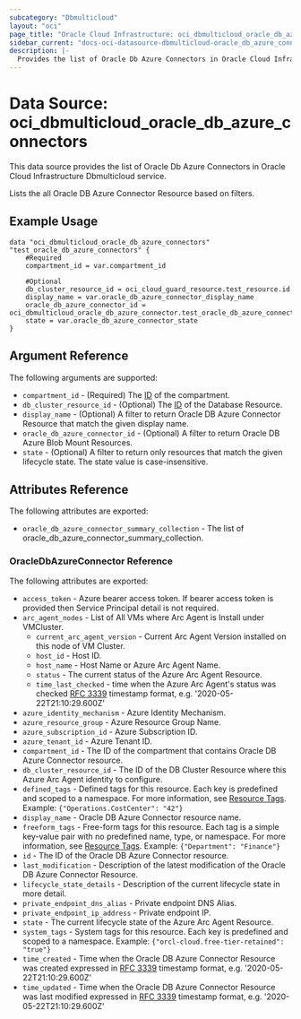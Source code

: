 ```yaml
---
subcategory: "Dbmulticloud"
layout: "oci"
page_title: "Oracle Cloud Infrastructure: oci_dbmulticloud_oracle_db_azure_connectors"
sidebar_current: "docs-oci-datasource-dbmulticloud-oracle_db_azure_connectors"
description: |-
  Provides the list of Oracle Db Azure Connectors in Oracle Cloud Infrastructure Dbmulticloud service
---
```


# Data Source: oci_dbmulticloud_oracle_db_azure_connectors
This data source provides the list of Oracle Db Azure Connectors in Oracle Cloud Infrastructure Dbmulticloud service.

Lists the all Oracle DB Azure Connector Resource based on filters.


## Example Usage

```hcl
data "oci_dbmulticloud_oracle_db_azure_connectors" "test_oracle_db_azure_connectors" {
	#Required
	compartment_id = var.compartment_id

	#Optional
	db_cluster_resource_id = oci_cloud_guard_resource.test_resource.id
	display_name = var.oracle_db_azure_connector_display_name
	oracle_db_azure_connector_id = oci_dbmulticloud_oracle_db_azure_connector.test_oracle_db_azure_connector.id
	state = var.oracle_db_azure_connector_state
}
```

## Argument Reference

The following arguments are supported:

* `compartment_id` - (Required) The [ID](https://docs.cloud.oracle.com/iaas/Content/General/Concepts/identifiers.htm) of the compartment.
* `db_cluster_resource_id` - (Optional) The [ID](https://docs.cloud.oracle.com/iaas/Content/General/Concepts/identifiers.htm) of the Database Resource.
* `display_name` - (Optional) A filter to return Oracle DB Azure Connector Resource that match the given display name.
* `oracle_db_azure_connector_id` - (Optional) A filter to return Oracle DB Azure Blob Mount Resources.
* `state` - (Optional) A filter to return only resources that match the given lifecycle state. The state value is case-insensitive. 


## Attributes Reference

The following attributes are exported:

* `oracle_db_azure_connector_summary_collection` - The list of oracle_db_azure_connector_summary_collection.

### OracleDbAzureConnector Reference

The following attributes are exported:

* `access_token` - Azure bearer access token. If bearer access token is provided then Service Principal detail is not required.
* `arc_agent_nodes` - List of All VMs where Arc Agent is Install under VMCluster.
	* `current_arc_agent_version` - Current Arc Agent Version installed on this node of VM Cluster.
	* `host_id` - Host ID.
	* `host_name` - Host Name or Azure Arc Agent Name.
	* `status` - The current status of the Azure Arc Agent Resource.
	* `time_last_checked` - time when the Azure Arc Agent's status was checked [RFC 3339](https://tools.ietf.org/html/rfc3339) timestamp format, e.g. '2020-05-22T21:10:29.600Z' 
* `azure_identity_mechanism` - Azure Identity Mechanism.
* `azure_resource_group` - Azure Resource Group Name.
* `azure_subscription_id` - Azure Subscription ID.
* `azure_tenant_id` - Azure Tenant ID.
* `compartment_id` - The ID of the compartment that contains Oracle DB Azure Connector resource.
* `db_cluster_resource_id` - The ID of the DB Cluster Resource where this Azure Arc Agent identity to configure.
* `defined_tags` - Defined tags for this resource. Each key is predefined and scoped to a namespace. For more information, see [Resource Tags](https://docs.cloud.oracle.com/iaas/Content/General/Concepts/resourcetags.htm).  Example: `{"Operations.CostCenter": "42"}` 
* `display_name` - Oracle DB Azure Connector resource name.
* `freeform_tags` - Free-form tags for this resource. Each tag is a simple key-value pair with no predefined name, type, or namespace. For more information, see [Resource Tags](https://docs.cloud.oracle.com/iaas/Content/General/Concepts/resourcetags.htm).  Example: `{"Department": "Finance"}` 
* `id` - The ID of the Oracle DB Azure Connector resource.
* `last_modification` - Description of the latest modification of the Oracle DB Azure Connector Resource.
* `lifecycle_state_details` - Description of the current lifecycle state in more detail.
* `private_endpoint_dns_alias` - Private endpoint DNS Alias.
* `private_endpoint_ip_address` - Private endpoint IP.
* `state` - The current lifecycle state of the Azure Arc Agent Resource.
* `system_tags` - System tags for this resource. Each key is predefined and scoped to a namespace.  Example: `{"orcl-cloud.free-tier-retained": "true"}` 
* `time_created` - Time when the Oracle DB Azure Connector Resource was created expressed in [RFC 3339](https://tools.ietf.org/html/rfc3339) timestamp format, e.g. '2020-05-22T21:10:29.600Z' 
* `time_updated` - Time when the Oracle DB Azure Connector Resource was last modified expressed in [RFC 3339](https://tools.ietf.org/html/rfc3339) timestamp format, e.g. '2020-05-22T21:10:29.600Z' 

